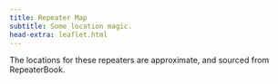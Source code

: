 ```yaml
---
title: Repeater Map
subtitle: Some location magic.
head-extra: leaflet.html
---
```


The locations for these repeaters are approximate, and sourced from RepeaterBook.

<div id="map" style="height: 730px; border-radius: 500px;"></div>

<script>
var map = L.map('map').setView([47.68, -122.35], 8);

L.tileLayer('https://tile.openstreetmap.org/{z}/{x}/{y}.png', {
    maxZoom: 19,
    attribution: '&copy; <a href="http://www.openstreetmap.org/copyright">OpenStreetMap</a>'
}).addTo(map);

L.marker([47.62400055, -122.31500244]).bindPopup("WW7PSR 52.870, 146.960, 440.775").addTo(map);

L.marker([47.76224899, -122.3494988]).bindPopup("W7AUX 224.020, 440.300, 442.825").addTo(map);

L.marker([47.45080185, -122.28700256]).bindPopup("NC7G 146.660, WA7ST 443.100").addTo(map);

L.marker([47.85660934, -122.28367615]).bindPopup("W7FLY 443.925").addTo(map);

L.marker([47.67481000, -122.05343600]).bindPopup("W7DX 147.000").addTo(map);

L.marker([47.65579987, -122.54799652]).bindPopup("W7NPC 53.430, 444.475, 444.562, 1290.500").addTo(map);

L.marker([47.45109940, -122.55400085]).bindPopup("K7DK 440.950").addTo(map);

L.marker([47.68849945, -122.15599823]).bindPopup("K7LWH 145.490").addTo(map);

L.marker([48.05830002, -122.68800354]).bindPopup("AA7MI 440.725").addTo(map);

L.marker([47.54869843, -122.78600311]).bindPopup("K7PP 441.200").addTo(map);

L.marker([47.53010178, -122.03299713]).bindPopup("N9VW 53.830").addTo(map);

L.marker([47.60430145, -122.33000183]).bindPopup("WW7SEA 444.550").addTo(map);

L.marker([47.63249969, -122.35600281]).bindPopup("WW7SEA 444.700").addTo(map);

L.marker([47.50389862, -121.97599792]).bindPopup("K7NWS 145.330, 224.340, 442.075").addTo(map);

L.marker([47.48820114, -121.94699860]).bindPopup("K7LED 146.820, 224.120").addTo(map);

L.marker([46.84009933, -122.25599670]).bindPopup("W7EAT 146.700").addTo(map);
L.marker([46.86700058, -122.26599884]).bindPopup("W7EAT 224.180").addTo(map);
L.marker([47.49570084, -121.78700256]).bindPopup("W7EAT 442.725").addTo(map);

</script>
